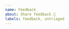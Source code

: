 ```yaml
---
name: Feedback
about: Share feedback 💖
labels: feedback, untriaged
---
```


<!-- Thanks for stopping on by to share feedback 💖

If you are after inspiration, folks typically submit feedback on the following topics:

- what do you like?
- what is lacking?
- what do you long for going forward?
- what could be better?
- insights about what you are trying to achieve

-->

